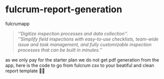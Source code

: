 # fulcrum-report-generation

fulcrumapp 
> *''Digitize inspection processes and data collection''.*  
> *''Simplify field inspections with easy-to-use checklists, team-wide issue and task management, and fully customizable inspection processes that can be built in minutes.''*  

as we only pay for the starter plan we do not get pdf generation from the app, here is the code to go from fulcrum csv to your beatiful and clean report template 💅🏻
